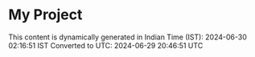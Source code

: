 # My Project

This content is dynamically generated in Indian Time (IST): 2024-06-30 02:16:51 IST
Converted to UTC: 2024-06-29 20:46:51 UTC
